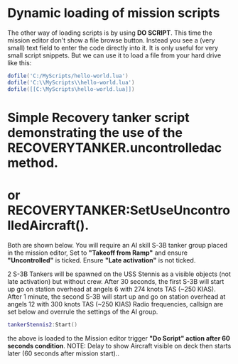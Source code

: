 #  Dynamic loading of mission scripts

The other way of loading scripts is by using **DO SCRIPT**. This time the mission
editor don't show a file browse button. Instead you see a (very small) text
field to enter the code directly into it. It is only useful for very small
script snippets. But we can use it to load a file from your hard drive like
this:

```lua
dofile('C:/MyScripts/hello-world.lua')
dofile('C:\\MyScripts\\hello-world.lua')
dofile([[C:\MyScripts\hello-world.lua]])
```

# Simple Recovery tanker script demonstrating the use of the RECOVERYTANKER.uncontrolledac method.
# or RECOVERYTANKER:SetUseUncontrolledAircraft(). 
Both are shown below.
You will require an AI skill S-3B tanker group placed in the mission editor,
Set to **"Takeoff from Ramp"** and ensure **"Uncontrolled"** is ticked.
Ensure **"Late activation"** is not ticked.

2 S-3B Tankers will be spawned on the USS Stennis as a visible objects (not late activation) but without crew.
After 30 seconds, the first S-3B will start up go on station overhead at angels 6 with 274 knots TAS (~250 KIAS).
After 1 minute, the second S-3B will start up and go on station overhead at angels 12 with 300 knots TAS (~250 KIAS)
Radio frequencies, callsign are set below and overrule the settings of the AI group.

```lua
tankerStennis2:Start()
```

the above is loaded to the Mission editor trigger **"Do Script" action after 60 seconds condition**.
NOTE: Delay to show Aircraft visible on deck then starts later (60 seconds after mission start)..
